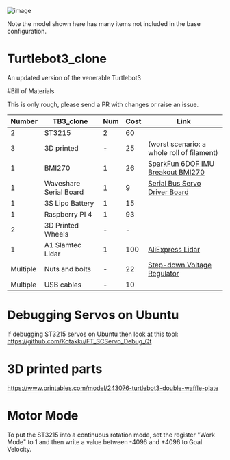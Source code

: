 
![image](https://github.com/user-attachments/assets/fa858a1d-86df-4746-96f0-15c8b5397c2e)

Note the model shown here has many items not included in the base configuration.

# Turtlebot3_clone
An updated version of the venerable Turtlebot3

#Bill of Materials

This is only rough, please send a PR with changes or raise an issue. 

| Number   | TB3_clone              | Num    | Cost  | Link                                                                                                                                                                                                                     |
|----------|------------------------|--------|-------|--------------------------------------------------------------------------------------------------------------------------------------------------------------------------------------------------------------------------|
| 2        | ST3215                 | 2      | 60    |                                                                                                                                                                                                                          |
| 3        | 3D printed             | -      | 25    | (worst scenario: a whole roll of filament)                                                                                                                                                                               |
| 1        | BMI270                 | 1      | 26    | [SparkFun 6DOF IMU Breakout BMI270](https://core-electronics.com.au/sparkfun-6dof-imu-breakout-bmi270-qwiic.html)                                                                                                        |
| 1        | Waveshare Serial Board | 1      | 9     | [Serial Bus Servo Driver Board](https://core-electronics.com.au/serial-bus-servo-driver-board.html)                                                                                                                      |
| 1        | 3S Lipo Battery        | 1      | 15    |                                                                                                                                                                                                                          |
| 1        | Raspberry PI 4         | 1      | 93    |                                                                                                                                                                                                                          |
| 2        | 3D Printed Wheels      | -      | -     |                                                                                                                                                                                                                          |
| 1        | A1 Slamtec Lidar       | 1      | 100   | [AliExpress Lidar](https://www.aliexpress.com/item/32895330424.html)                                                                                                                                                     |
| Multiple | Nuts and bolts         | -      | 22    | [Step-down Voltage Regulator](https://core-electronics.com.au/5v-34a-step-down-voltage-regulator-d30v30f5.html)                                                                                                          |
| Multiple | USB cables             | -      | 10    |                                                                                                                                                                                                                          |


# Debugging Servos on Ubuntu
If debugging ST3215 servos on Ubuntu then look at this tool:
https://github.com/Kotakku/FT_SCServo_Debug_Qt

# 3D printed parts
https://www.printables.com/model/243076-turtlebot3-double-waffle-plate


# Motor Mode
To put the ST3215 into a continuous rotation mode, set the register "Work Mode" to 1 and then write a value between -4096 and +4096 to Goal Velocity.
